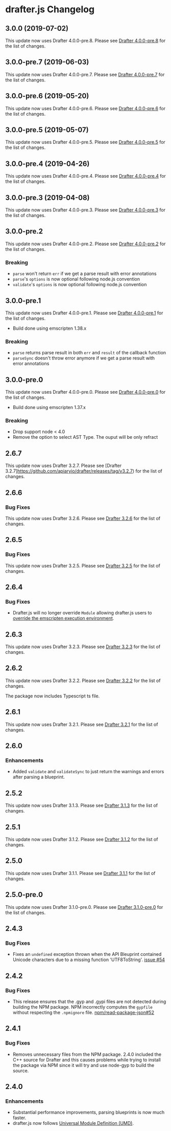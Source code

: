 # drafter.js Changelog

## 3.0.0 (2019-07-02)

This update now uses Drafter 4.0.0-pre.8. Please see [Drafter
4.0.0-pre.8](https://github.com/apiaryio/drafter/releases/tag/v4.0.0-pre.8) for
the list of changes.

## 3.0.0-pre.7 (2019-06-03)

This update now uses Drafter 4.0.0-pre.7. Please see [Drafter
4.0.0-pre.7](https://github.com/apiaryio/drafter/releases/tag/v4.0.0-pre.7) for
the list of changes.

## 3.0.0-pre.6 (2019-05-20)

This update now uses Drafter 4.0.0-pre.6. Please see [Drafter
4.0.0-pre.6](https://github.com/apiaryio/drafter/releases/tag/v4.0.0-pre.6) for
the list of changes.

## 3.0.0-pre.5 (2019-05-07)

This update now uses Drafter 4.0.0-pre.5. Please see [Drafter
4.0.0-pre.5](https://github.com/apiaryio/drafter/releases/tag/v4.0.0-pre.5) for
the list of changes.

## 3.0.0-pre.4 (2019-04-26)

This update now uses Drafter 4.0.0-pre.4. Please see [Drafter
4.0.0-pre.4](https://github.com/apiaryio/drafter/releases/tag/v4.0.0-pre.4) for
the list of changes.

## 3.0.0-pre.3 (2019-04-08)

This update now uses Drafter 4.0.0-pre.3. Please see [Drafter
4.0.0-pre.3](https://github.com/apiaryio/drafter/releases/tag/v4.0.0-pre.3) for
the list of changes.

## 3.0.0-pre.2

This update now uses Drafter 4.0.0-pre.2. Please see [Drafter
4.0.0-pre.2](https://github.com/apiaryio/drafter/releases/tag/v4.0.0-pre.2) for
the list of changes.

### Breaking

- `parse` won't return `err` if we get a parse result with error annotations
- `parse`'s `options` is now optional following node.js convention
- `validate`'s `options` is now optional following node.js convention

## 3.0.0-pre.1

This update now uses Drafter 4.0.0-pre.1. Please see [Drafter
4.0.0-pre.1](https://github.com/apiaryio/drafter/releases/tag/v4.0.0-pre.1) for
the list of changes.

- Build done using emscripten 1.38.x

### Breaking

- `parse` returns parse result in both `err` and `result` of the callback function
- `parseSync` doesn't throw error anymore if we get a parse result with error annotations

## 3.0.0-pre.0

This update now uses Drafter 4.0.0-pre.0. Please see [Drafter
4.0.0-pre.0](https://github.com/apiaryio/drafter/releases/tag/v4.0.0-pre.0) for
the list of changes.

- Build done using emscripten 1.37.x

### Breaking

- Drop support node < 4.0
- Remove the option to select AST Type. The ouput will be only refract

## 2.6.7

This update now uses Drafter 3.2.7. Please see [Drafter
3.2.7]https://github.com/apiaryio/drafter/releases/tag/v3.2.7) for
the list of changes.

## 2.6.6

### Bug Fixes

This update now uses Drafter 3.2.6. Please see [Drafter
3.2.6](https://github.com/apiaryio/drafter/releases/tag/v3.2.6) for
the list of changes.

## 2.6.5

### Bug Fixes

This update now uses Drafter 3.2.5. Please see [Drafter
3.2.5](https://github.com/apiaryio/drafter/releases/tag/v3.2.5) for
the list of changes.

## 2.6.4

### Bug Fixes

- Drafter.js will no longer override `Module` allowing drafter.js users to
  [override the emscripten execution
  environment](https://kripken.github.io/emscripten-site/docs/api_reference/module.html#overriding-execution-environment).


## 2.6.3

This update now uses Drafter 3.2.3. Please see [Drafter
3.2.3](https://github.com/apiaryio/drafter/releases/tag/v3.2.3) for
the list of changes.

## 2.6.2

This update now uses Drafter 3.2.2. Please see [Drafter
3.2.2](https://github.com/apiaryio/drafter/releases/tag/v3.2.2) for
the list of changes.

The package now includes Typescript ts file.

## 2.6.1

This update now uses Drafter 3.2.1. Please see [Drafter
3.2.1](https://github.com/apiaryio/drafter/releases/tag/v3.2.1) for
the list of changes.

## 2.6.0

### Enhancements

- Added `validate` and `validateSync` to just return the warnings and errors
  after parsing a blueprint.

## 2.5.2

This update now uses Drafter 3.1.3. Please see [Drafter
3.1.3](https://github.com/apiaryio/drafter/releases/tag/v3.1.3) for
the list of changes.

## 2.5.1

This update now uses Drafter 3.1.2. Please see [Drafter
3.1.2](https://github.com/apiaryio/drafter/releases/tag/v3.1.2) for
the list of changes.

## 2.5.0

This update now uses Drafter 3.1.1. Please see [Drafter
3.1.1](https://github.com/apiaryio/drafter/releases/tag/v3.1.1) for
the list of changes.

## 2.5.0-pre.0

This update now uses Drafter 3.1.0-pre.0. Please see [Drafter
3.1.0-pre.0](https://github.com/apiaryio/drafter/releases/tag/v3.1.0-pre.0) for
the list of changes.

## 2.4.3

### Bug Fixes

- Fixes an `undefined` exception thrown when the API Bleuprint
  contained Unicode characters due to a missing function 'UTF8ToString'.
  [issue #54](https://github.com/apiaryio/drafter.js/issues/54)


## 2.4.2

### Bug Fixes

- This release ensures that the .gyp and .gypi files are not detected during
  building the NPM package. NPM incorrectly computes the `gypfile` without
  respecting the `.npmignore` file.
  [npm/read-package-json#52](https://github.com/npm/read-package-json/pull/52)


## 2.4.1

### Bug Fixes

- Removes unnecessary files from the NPM package. 2.4.0 included the C++ source
  for Drafter and this causes problems while trying to install the package via
  NPM since it will try and use node-gyp to build the source.


## 2.4.0

### Enhancements

- Substantial performance improvements, parsing blueprints is now much faster.
- drafter.js now follows [Universal Module Definition (UMD)](https://github.com/umdjs/umd).
